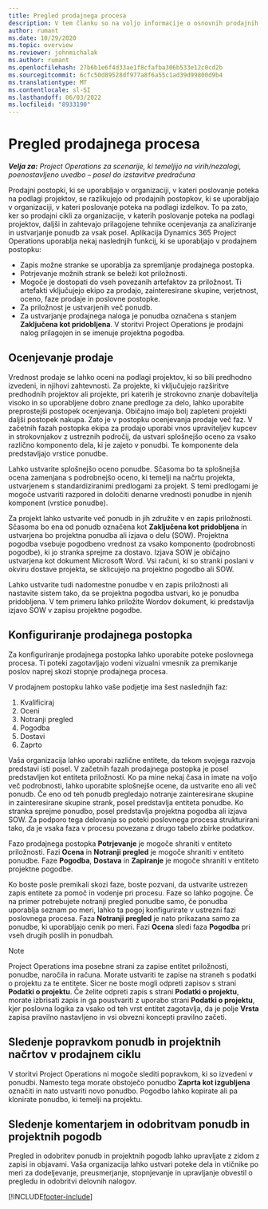 ```yaml
---
title: Pregled prodajnega procesa
description: V tem članku so na voljo informacije o osnovnih prodajnih postopkih.
author: rumant
ms.date: 10/29/2020
ms.topic: overview
ms.reviewer: johnmichalak
ms.author: rumant
ms.openlocfilehash: 27b6b1e6f4d33ae1f8cfafba306b533e12c0cd2b
ms.sourcegitcommit: 6cfc50d89528df977a8f6a55c1ad39d99800d9b4
ms.translationtype: MT
ms.contentlocale: sl-SI
ms.lasthandoff: 06/03/2022
ms.locfileid: "8933190"
---
```

# <a name="sales-process-overview"></a>Pregled prodajnega procesa

_**Velja za:** Project Operations za scenarije, ki temeljijo na virih/nezalogi, poenostavljeno uvedbo – posel do izstavitve predračuna_

Prodajni postopki, ki se uporabljajo v organizaciji, v kateri poslovanje poteka na podlagi projektov, se razlikujejo od prodajnih postopkov, ki se uporabljajo v organizaciji, v kateri poslovanje poteka na podlagi izdelkov. To pa zato, ker so prodajni cikli za organizacije, v katerih poslovanje poteka na podlagi projektov, daljši in zahtevajo prilagojene tehnike ocenjevanja za analiziranje in ustvarjanje ponudb za vsak posel. Aplikacija Dynamics 365 Project Operations uporablja nekaj naslednjih funkcij, ki se uporabljajo v prodajnem postopku:

- Zapis možne stranke se uporablja za spremljanje prodajnega postopka.
- Potrjevanje možnih strank se beleži kot priložnosti.
- Mogoče je dostopati do vseh povezanih artefaktov za priložnost. Ti artefakti vključujejo ekipo za prodajo, zainteresirane skupine, verjetnost, oceno, faze prodaje in poslovne postopke.
- Za priložnost je ustvarjenih več ponudb.
- Za ustvarjanje prodajnega naloga je ponudba označena s stanjem **Zaključena kot pridobljena**. V storitvi Project Operations je prodajni nalog prilagojen in se imenuje projektna pogodba.

## <a name="estimate-a-sale"></a>Ocenjevanje prodaje
Vrednost prodaje se lahko oceni na podlagi projektov, ki so bili predhodno izvedeni, in njihovi zahtevnosti. Za projekte, ki vključujejo razširitve predhodnih projektov ali projekte, pri katerih je strokovno znanje dobavitelja visoko in so uporabljene dobro znane predloge za delo, lahko uporabite preprostejši postopek ocenjevanja. Običajno imajo bolj zapleteni projekti daljši postopek nakupa. Zato je v postopku ocenjevanja prodaje več faz. V začetnih fazah postopka ekipa za prodajo uporabi vnos upraviteljev kupcev in strokovnjakov z ustreznih področij, da ustvari splošnejšo oceno za vsako različno komponento dela, ki je zajeto v ponudbi. Te komponente dela predstavljajo vrstice ponudbe. 

Lahko ustvarite splošnejšo oceno ponudbe. Sčasoma bo ta splošnejša ocena zamenjana s podrobnejšo oceno, ki temelji na načrtu projekta, ustvarjenem s standardiziranimi predlogami za projekt. S temi predlogami je mogoče ustvariti razpored in določiti denarne vrednosti ponudbe in njenih komponent (vrstice ponudbe). 

Za projekt lahko ustvarite več ponudb in jih združite v en zapis priložnosti. Sčasoma bo ena od ponudb označena kot **Zaključena kot pridobljena** in ustvarjena bo projektna ponudba ali izjava o delu (SOW). Projektna pogodba vsebuje pogodbeno vrednost za vsako komponento (podrobnosti pogodbe), ki jo stranka sprejme za dostavo. Izjava SOW je običajno ustvarjena kot dokument Microsoft Word. Vsi računi, ki so stranki poslani v okviru dostave projekta, se sklicujejo na projektno pogodbo ali SOW.

Lahko ustvarite tudi nadomestne ponudbe v en zapis priložnosti ali nastavite sistem tako, da se projektna pogodba ustvari, ko je ponudba pridobljena. V tem primeru lahko priložite Wordov dokument, ki predstavlja izjavo SOW v zapisu projektne pogodbe.

## <a name="configure-the-sales-process"></a>Konfiguriranje prodajnega postopka
Za konfiguriranje prodajnega postopka lahko uporabite poteke poslovnega procesa. Ti poteki zagotavljajo vodeni vizualni vmesnik za premikanje poslov naprej skozi stopnje prodajnega procesa.

V prodajnem postopku lahko vaše podjetje ima šest naslednjih faz:

1. Kvalificiraj
2. Oceni
3. Notranji pregled
4. Pogodba
5. Dostavi
6. Zaprto
 
Vaša organizacija lahko uporabi različne entitete, da tekom svojega razvoja predstavi isti posel. V začetnih fazah prodajnega postopka je posel predstavljen kot entiteta priložnosti. Ko pa mine nekaj časa in imate na voljo več podrobnosti, lahko uporabite splošnejše ocene, da ustvarite eno ali več ponudb. Če eno od teh ponudb pregledajo notranje zainteresirane skupine in zainteresirane skupine strank, posel predstavlja entiteta ponudbe. Ko stranka sprejme ponudbo, posel predstavlja projektna pogodba ali izjava SOW. Za podporo tega delovanja so poteki poslovnega procesa strukturirani tako, da je vsaka faza v procesu povezana z drugo tabelo zbirke podatkov.

Fazo prodajnega postopka **Potrjevanje** je mogoče shraniti v entiteto priložnosti. Fazi **Ocena** in **Notranji pregled** je mogoče shraniti v entiteto ponudbe. Faze **Pogodba**, **Dostava** in **Zapiranje** je mogoče shraniti v entiteto projektne pogodbe.

Ko boste posle premikali skozi faze, boste pozvani, da ustvarite ustrezen zapis entitete za pomoč in vodenje pri procesu. Faze so lahko pogojne. Če na primer potrebujete notranji pregled ponudbe samo, če ponudba uporablja seznam po meri, lahko ta pogoj konfigurirate v ustrezni fazi poslovnega procesa. Faza **Notranji pregled** je nato prikazana samo za ponudbe, ki uporabljajo cenik po meri. Fazi **Ocena** sledi faza **Pogodba** pri vseh drugih poslih in ponudbah.

> [!NOTE]
> Project Operations ima posebne strani za zapise entitet priložnosti, ponudbe, naročila in računa. Morate ustvariti te zapise na straneh s podatki o projektu za te entitete. Sicer ne boste mogli odpreti zapisov s strani **Podatki o projektu**. Če želite odpreti zapis s strani **Podatki o projektu**, morate izbrisati zapis in ga poustvariti z uporabo strani **Podatki o projektu**, kjer poslovna logika za vsako od teh vrst entitet zagotavlja, da je polje **Vrsta** zapisa pravilno nastavljeno in vsi obvezni koncepti pravilno začeti.


## <a name="track-revisions-to-quotes-and-project-plans-in-the-sales-cycle"></a>Sledenje popravkom ponudb in projektnih načrtov v prodajnem ciklu
V storitvi Project Operations ni mogoče slediti popravkom, ki so izvedeni v ponudbi. Namesto tega morate obstoječo ponudbo **Zaprta kot izgubljena** označiti in nato ustvariti novo ponudbo. Pogodbo lahko kopirate ali pa klonirate ponudbo, ki temelji na projektu.

## <a name="track-comments-and-approvals-of-quotes-and-project-contracts"></a>Sledenje komentarjem in odobritvam ponudb in projektnih pogodb
Pregled in odobritev ponudb in projektnih pogodb lahko upravljate z zidom z zapisi in objavami. Vaša organizacija lahko ustvari poteke dela in vtičnike po meri za dodeljevanje, preusmerjanje, stopnjevanje in upravljanje obvestil o pregledu in odobritvi delovnih nalogov.


[!INCLUDE[footer-include](../includes/footer-banner.md)]